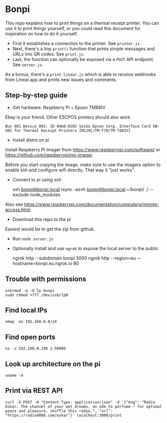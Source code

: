 # Bonpi

This repo explains how to print things on a thermal receipt printer. You can use it to print things yourself, or you could read this document for inspiration on how to do it yourself.

- First it establishes a connection to the printer. See `printer.js`. 
- Next, there's a tiny `print()` function that prints simple messages and URLs into QR codes. See `print.js`.
- Last, the function can optionally be exposed via a `POST` API endpoint. See `server.js`.

As a bonus, there's a `print-linear.js` which is able to receive webhooks from Linear.app and prints new issues and comments.

## Step-by-step guide

- Get hardware: Raspberry Pi + Epson TM88IV

Ebay is your friend. Other ESCPOS printers should also work.

	Bus 001 Device 002: ID 04b8:0202 Seiko Epson Corp. Interface Card UB-U05 for Thermal Receipt Printers [M129C/TM-T70/TM-T88IV]

- Install distro on pi

Install Raspberry Pi Imager from https://www.raspberrypi.com/software/ or https://github.com/raspberrypi/rpi-imager.

Before you start copying the image, make sure to use the imagers option to enable ssh and configure wifi directly. That way it "just works".

- Connect to pi using ssh

	ssh bonpi@bonpi.local
	rsync -azvh bonpi@bonpi.local:~/bonpi/ ./ --exclude node_modules

Also see https://www.raspberrypi.com/documentation/computers/remote-access.html.

- Download this repo to the pi

Easiest would be to get the zip from github.

- Run `node server.js`
- Optionally install and use `ngrok` to expose the local server to the public

    ngrok http --subdomain bonpi 3000
    ngrok http --region=eu --hostname=bonpi.eu.ngrok.io 80

## Trouble with permissions

	usermod -a -G lp bonpi
	sudo chmod +777 /dev/usb/lp0

## Find local IPs

	nmap -sn 192.168.0.0/24

## Find open ports

	nz -z 192.168.0.198 1-50000

## Look up architecture on the pi

	uname -m

## Print via REST API

	curl -X POST -H "Content-Type: application/json" -d '{"msg": "Radio Oskar. The channel of your wet dreams, an ode to perfume — for optimal peace and pleasure, shuffle this radio.", "url": "https://radio4000.com/oskar"}' localhost:3000/print

